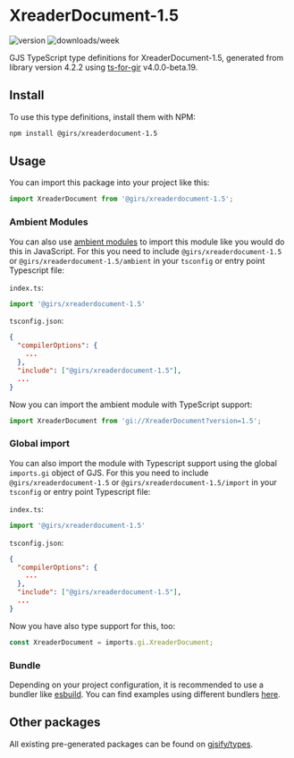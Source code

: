 
# XreaderDocument-1.5

![version](https://img.shields.io/npm/v/@girs/xreaderdocument-1.5)
![downloads/week](https://img.shields.io/npm/dw/@girs/xreaderdocument-1.5)


GJS TypeScript type definitions for XreaderDocument-1.5, generated from library version 4.2.2 using [ts-for-gir](https://github.com/gjsify/ts-for-gir) v4.0.0-beta.19.


## Install

To use this type definitions, install them with NPM:
```bash
npm install @girs/xreaderdocument-1.5
```

## Usage

You can import this package into your project like this:
```ts
import XreaderDocument from '@girs/xreaderdocument-1.5';
```

### Ambient Modules

You can also use [ambient modules](https://github.com/gjsify/ts-for-gir/tree/main/packages/cli#ambient-modules) to import this module like you would do this in JavaScript.
For this you need to include `@girs/xreaderdocument-1.5` or `@girs/xreaderdocument-1.5/ambient` in your `tsconfig` or entry point Typescript file:

`index.ts`:
```ts
import '@girs/xreaderdocument-1.5'
```

`tsconfig.json`:
```json
{
  "compilerOptions": {
    ...
  },
  "include": ["@girs/xreaderdocument-1.5"],
  ...
}
```

Now you can import the ambient module with TypeScript support: 

```ts
import XreaderDocument from 'gi://XreaderDocument?version=1.5';
```

### Global import

You can also import the module with Typescript support using the global `imports.gi` object of GJS.
For this you need to include `@girs/xreaderdocument-1.5` or `@girs/xreaderdocument-1.5/import` in your `tsconfig` or entry point Typescript file:

`index.ts`:
```ts
import '@girs/xreaderdocument-1.5'
```

`tsconfig.json`:
```json
{
  "compilerOptions": {
    ...
  },
  "include": ["@girs/xreaderdocument-1.5"],
  ...
}
```

Now you have also type support for this, too:

```ts
const XreaderDocument = imports.gi.XreaderDocument;
```

### Bundle

Depending on your project configuration, it is recommended to use a bundler like [esbuild](https://esbuild.github.io/). You can find examples using different bundlers [here](https://github.com/gjsify/ts-for-gir/tree/main/examples).

## Other packages

All existing pre-generated packages can be found on [gjsify/types](https://github.com/gjsify/types).

